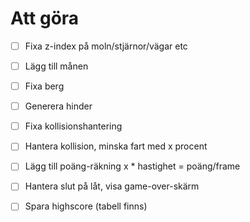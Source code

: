 # Att göra

- [ ] Fixa z-index på moln/stjärnor/vägar etc
- [ ] Lägg till månen
- [ ] Fixa berg
- [ ] Generera hinder
- [ ] Fixa kollisionshantering
- [ ] Hantera kollision, minska fart med x procent
- [ ] Lägg till poäng-räkning x * hastighet = poäng/frame
- [ ] Hantera slut på låt, visa game-over-skärm
- [ ] Spara highscore (tabell finns)

